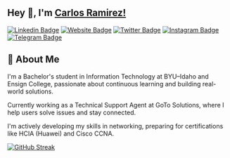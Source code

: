 ## Hey 👋, I'm [Carlos Ramirez!](https://github.com/carlosramirezmg)

[![Linkedin Badge](https://img.shields.io/badge/-LinkedIn-0e76a8?style=flat-square&logo=Linkedin&logoColor=white)](https://www.linkedin.com/in/carlosramirezmg/)
[![Website Badge](https://img.shields.io/badge/Website-3b5998?style=flat-square&logo=google-chrome&logoColor=white)](https://carlosramirezmg.me/)
[![Twitter Badge](https://img.shields.io/badge/-Twitter-00acee?style=flat-square&logo=Twitter&logoColor=white)](https://twitter.com/carlosramirezmg/)
[![Instagram Badge](https://img.shields.io/badge/-Instagram-e4405f?style=flat-square&logo=Instagram&logoColor=white)](https://www.instagram.com/carlos.ramirez.mg/)
[![Telegram Badge](https://img.shields.io/badge/-Telegram-0088cc?style=flat-square&logo=Telegram&logoColor=white)](https://t.me/carlosramirezmg/)


## 🚀 About Me
I'm a Bachelor's student in Information Technology at BYU–Idaho and Ensign College, passionate about continuous learning and building real-world solutions.

Currently working as a Technical Support Agent at GoTo Solutions, where I help users solve issues and stay connected.

I'm actively developing my skills in networking, preparing for certifications like HCIA (Huawei) and Cisco CCNA.

[![GitHub Streak](https://github-readme-streak-stats.herokuapp.com?user=carlosramirezmg&theme=dark)](https://git.io/streak-stats)

<!--
### Languages and Tools:

<code><img height="27" src="https://github.com/carlosramirezmg/carlosramirezmg/blob/main/icons/html/html.svg" alt="HTML"></code>
<code><img height="27" src="https://github.com/carlosramirezmg/carlosramirezmg/blob/main/icons/css/css.svg" alt="CSS"></code>
<code><img height="27" src="https://github.com/carlosramirezmg/carlosramirezmg/blob/main/icons/javascript/javascript.svg" alt="JavaScript"></code>
<code><img height="27" src="https://github.com/carlosramirezmg/carlosramirezmg/blob/main/icons/react/react.svg" alt="react"></code>
<code><img height="27" src="https://github.com/carlosramirezmg/carlosramirezmg/blob/main/icons/node/node.svg" alt="NodeJS"></code>
<code><img height="27" src="https://github.com/carlosramirezmg/carlosramirezmg/blob/main/icons/git/git-original.svg" alt="Git"></code>
<code><img height="27" src="https://github.com/carlosramirezmg/carlosramirezmg/blob/main/icons/ubuntu/ubuntu.png" alt="Ubuntu"></code>
<code><img height="27" src="https://github.com/carlosramirezmg/carlosramirezmg/blob/main/icons/terminal/terminal.png" alt="Terminal"></code>
<code><img height="27" src="https://github.com/carlosramirezmg/carlosramirezmg/blob/main/icons/firefoxdev/firefoxdev.png" alt="firefoxdev"></code>
<code><img height="27" src="https://github.com/carlosramirezmg/carlosramirezmg/blob/main/icons/google/google.png" alt="Google"></code>
<code><img height="27" src="https://github.com/carlosramirezmg/carlosramirezmg/blob/main/icons/vscode/vscode.png" alt="VScode"></code>
<code><img height="27" src="https://github.com/carlosramirezmg/carlosramirezmg/blob/main/icons/WebStorm/WebStorm.png" alt="WebStrom"></code>
<code><img height="27" src="https://github.com/carlosramirezmg/carlosramirezmg/blob/main/icons/jira/jira.png" alt="Jira"></code>
<code><img height="27" src="https://github.com/carlosramirezmg/carlosramirezmg/blob/main/icons/confluence/confluence.png" alt="Confluence"></code>
<code><img height="27" src="https://github.com/carlosramirezmg/carlosramirezmg/blob/main/icons/figma/figma.svg" alt="Figma"></code>
-->
